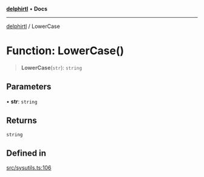 [**delphirtl**](../README.md) • **Docs**

***

[delphirtl](../globals.md) / LowerCase

# Function: LowerCase()

> **LowerCase**(`str`): `string`

## Parameters

• **str**: `string`

## Returns

`string`

## Defined in

[src/sysutils.ts:106](https://github.com/chuacw/delphirtl/blob/4a4c64bce92db2a5d78ca568ba3371d801319bd9/src/sysutils.ts#L106)
